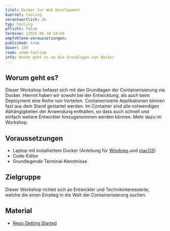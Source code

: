 ```yaml
---
titel: Docker for Web Development
kuerzel: tooling
verantwortlich: db
typ: tooling
pflicht: false
termine: 12022-06-10 14:00
empfohlene-voraussetzungen: 
published: true
dauer: 180
raum: zoom-tooling
info: Heute geht es um die Grundlagen von Docker
---
```


## Worum geht es?
Dieser Workshop befasst sich mit den Grundlagen der Containerisierung via Docker. Hiermit haben wir sowohl bei der Entwicklung, als auch beim Deployment eine Reihe von Vorteilen. Containerisierte Applikationen können fast aus dem Stand gestartet werden. Im Container sind alle notwendigen Abhängigkeiten der Anwendung enthalten, so dass auch schnell und einfach weitere Entwickler hinzugenommen werden können. Mehr dazu im Workshop.

## Voraussetzungen
 - Laptop mit installiertem Docker (Anleitung für [Windows](https://docs.docker.com/docker-for-windows/install/) und [macOS](https://docs.docker.com/docker-for-mac/install/))
 - Code-Editor
 - Grundlegende Terminal-Kenntnisse

## Zielgruppe
Dieser Workshop richtet sich an Entwickler und Technikinteressierte, welche die einen Einstieg in die Welt der Containerisierung suchen.


## Material
- [Repo Getting Started](https://github.com/code-later/web-development-docker)
